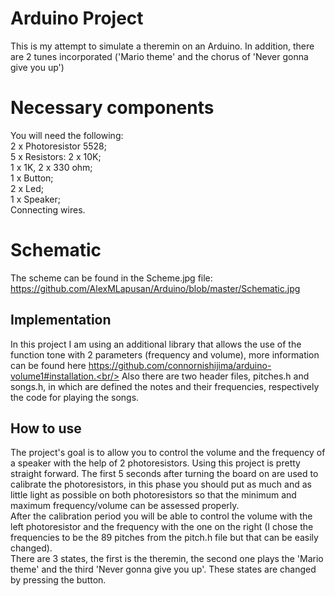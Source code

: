 ﻿
# Arduino Project

This is my attempt to simulate a theremin on an Arduino. In addition, there are 2 tunes incorporated ('Mario theme' and the chorus of 'Never gonna give you up')


# Necessary components
You will need the following: <br/>
2 x Photoresistor 5528; <br/>
5 x Resistors: 2 x 10K; <br/>
1 x 1K, 2 x 330 ohm; <br/>
1 x Button; <br/>
2 x Led; <br/>
1 x Speaker; <br/>
Connecting wires. <br/>

# Schematic
The scheme can be found in the Scheme.jpg file:<br/>
https://github.com/AlexMLapusan/Arduino/blob/master/Schematic.jpg


## Implementation
In this project I am using an additional library that allows the use of the function tone with 2 parameters (frequency and volume), more information can be found here https://github.com/connornishijima/arduino-volume1#installation.<br/>
Also there are two header files, pitches.h and songs.h, in which are defined the notes and their frequencies, respectively the code for playing the songs.

## How to use
The project's goal is to allow you to control the volume and the frequency of a speaker with the help of 2 photoresistors.
Using this project is pretty straight forward. The first 5 seconds after turning the board on are used to calibrate the photoresistors, in this phase you should put as much and as little light as possible on both photoresistors so that the minimum and maximum frequency/volume can be assessed properly.<br/>
After the calibration period you will be able to control the volume with the left photoresistor and the frequency with the one on the right (I chose the frequencies to be the 89 pitches from the pitch.h file but that can be easily changed).<br/>
There are 3 states, the first is the theremin, the second one plays the 'Mario theme' and the third 'Never gonna give you up'. These states are changed by pressing the button. <br/>
